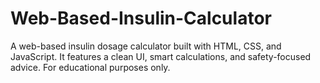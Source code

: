 # Web-Based-Insulin-Calculator
A web-based insulin dosage calculator built with HTML, CSS, and JavaScript. It features a clean UI, smart calculations, and safety-focused advice. For educational purposes only.
